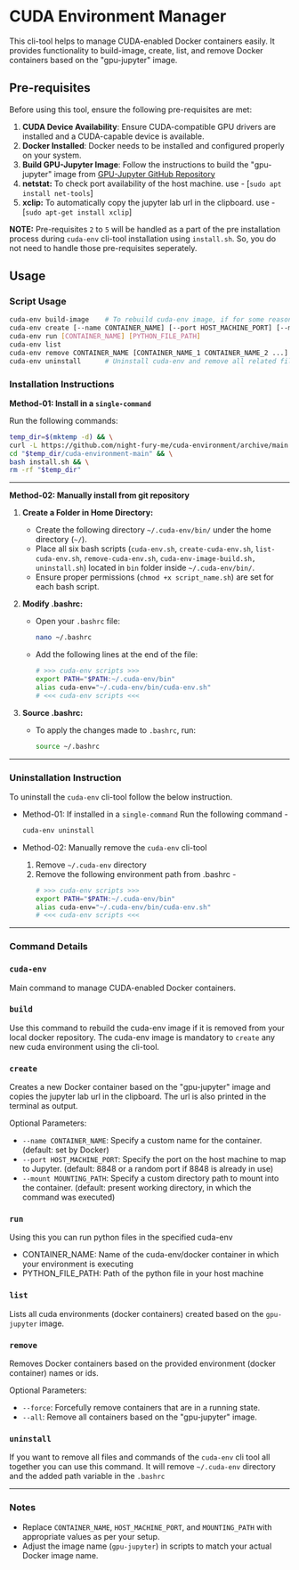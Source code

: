 # CUDA Environment Manager

This cli-tool helps to manage CUDA-enabled Docker containers easily. It provides functionality to build-image, create, list, and remove Docker containers based on the "gpu-jupyter" image.

## Pre-requisites

Before using this tool, ensure the following pre-requisites are met:

1. **CUDA Device Availability**: Ensure CUDA-compatible GPU drivers are installed and a CUDA-capable device is available.
2. **Docker Installed**: Docker needs to be installed and configured properly on your system.
3. **Build GPU-Jupyter Image**: Follow the instructions to build the "gpu-jupyter" image from [GPU-Jupyter GitHub Repository](https://github.com/iot-salzburg/gpu-jupyter)
4. **netstat:** To check port availability of the host machine. use - [`sudo apt install net-tools`]
5. **xclip:** To automatically copy the jupyter lab url in the clipboard. use - [`sudo apt-get install xclip`]

**NOTE:** Pre-requisites `2` to `5` will be handled as a part of the pre installation process during `cuda-env` cli-tool installation using `install.sh`. So, you do not need to handle those pre-requisites seperately.

## Usage

### Script Usage

```bash
cuda-env build-image    # To rebuild cuda-env image, if for some reason it is removed
cuda-env create [--name CONTAINER_NAME] [--port HOST_MACHINE_PORT] [--mount MOUNTING_PATH]
cuda-env run [CONTAINER_NAME] [PYTHON_FILE_PATH]
cuda-env list
cuda-env remove CONTAINER_NAME [CONTAINER_NAME_1 CONTAINER_NAME_2 ...] [--all] [--force]
cuda-env uninstall      # Uninstall cuda-env and remove all related files and paths.
```

### Installation Instructions

**Method-01: Install in a `single-command`**

Run the following commands:

```bash
temp_dir=$(mktemp -d) && \
curl -L https://github.com/night-fury-me/cuda-environment/archive/main.tar.gz | tar -xz -C "$temp_dir" && \
cd "$temp_dir/cuda-environment-main" && \
bash install.sh && \
rm -rf "$temp_dir"

```

---

**Method-02: Manually install from git repository**

1. **Create a Folder in Home Directory:**
    - Create the following directory `~/.cuda-env/bin/` under the home directory (`~/`).
    - Place all six bash scripts (`cuda-env.sh`, `create-cuda-env.sh`, `list-cuda-env.sh`, `remove-cuda-env.sh`, `cuda-env-image-build.sh, uninstall.sh`) located in `bin` folder inside `~/.cuda-env/bin/`.
    - Ensure proper permissions (`chmod +x script_name.sh`) are set for each bash script.
2. **Modify .bashrc:**
    - Open your `.bashrc` file:
        
        ```bash
        nano ~/.bashrc
        ```
        
    - Add the following lines at the end of the file:
        
        ```bash
        # >>> cuda-env scripts >>>
        export PATH="$PATH:~/.cuda-env/bin"
        alias cuda-env="~/.cuda-env/bin/cuda-env.sh"
        # <<< cuda-env scripts <<<
        ```
        
3. **Source .bashrc:**
    - To apply the changes made to `.bashrc`, run:
        
        ```bash
        source ~/.bashrc
        ```
        

---

### Uninstallation Instruction

To uninstall the `cuda-env` cli-tool follow the below instruction.

- Method-01: If installed in a `single-command`
    Run the following command - 

    ```bash
    cuda-env uninstall
    ```
- Method-02: Manually remove the `cuda-env` cli-tool
    1. Remove `~/.cuda-env` directory
    2. Remove the following environment path from .bashrc -
        ```bash
        # >>> cuda-env scripts >>>
        export PATH="$PATH:~/.cuda-env/bin"
        alias cuda-env="~/.cuda-env/bin/cuda-env.sh"
        # <<< cuda-env scripts <<<
        ```
---

### Command Details

### `cuda-env`

Main command to manage CUDA-enabled Docker containers.

### `build`

Use this command to rebuild the cuda-env image if it is removed from your local docker repository. The cuda-env image is mandatory to `create` any new cuda environment using the cli-tool. 

### `create`

Creates a new Docker container based on the "gpu-jupyter" image and copies the jupyter lab url in the clipboard. The url is also printed in the terminal as output.

Optional Parameters:

- `--name CONTAINER_NAME`: Specify a custom name for the container. (default: set by Docker)
- `--port HOST_MACHINE_PORT`: Specify the port on the host machine to map to Jupyter. (default: 8848 or a random port if 8848 is already in use)
- `--mount MOUNTING_PATH`: Specify a custom directory path to mount into the container. (default: present working directory, in which the command was executed)


### `run`
Using this you can run python files in the specified cuda-env

- CONTAINER_NAME: Name of the cuda-env/docker container in which your environment is executing
- PYTHON_FILE_PATH: Path of the python file in your host machine


### `list`

Lists all cuda environments (docker containers) created based on the `gpu-jupyter` image.

### `remove`

Removes Docker containers based on the provided environment (docker container) names or ids.

Optional Parameters:

- `--force`: Forcefully remove containers that are in a running state.
- `--all`: Remove all containers based on the "gpu-jupyter" image.

### `uninstall`

If you want to remove all files and commands of the `cuda-env` cli tool all together you can use this command.
It will remove `~/.cuda-env` directory and the added path variable in the `.bashrc`

---

### Notes

- Replace `CONTAINER_NAME`, `HOST_MACHINE_PORT`, and `MOUNTING_PATH` with appropriate values as per your setup.
- Adjust the image name (`gpu-jupyter`) in scripts to match your actual Docker image name.


